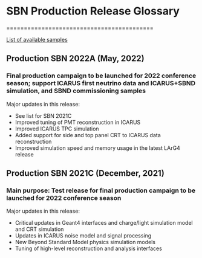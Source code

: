 # SBN Production Release Glossary
==========================================

[List of available samples](https://sbnsoftware.github.io/sbn/sbnprod_wiki/sample)

## Production SBN 2022A (May, 2022)

### Final production campaign to be launched for 2022 conference season; support ICARUS first neutrino data and ICARUS+SBND simulation, and SBND commissioning samples

Major updates in this release:
  * See list for SBN 2021C
  * Improved tuning of PMT reconstruction in ICARUS
  * Improved ICARUS TPC simulation
  * Added support for side and top panel CRT to ICARUS data reconstruction
  * Improved simulation speed and memory usage in the latest LArG4 release 


## Production SBN 2021C (December, 2021)

### Main purpose: Test release for final production campaign to be launched for 2022 conference season

Major updates in this release:
  * Critical updates in Geant4 interfaces and charge/light simulation model and CRT simulation
  * Updates in ICARUS noise model and signal processing
  * New Beyond Standard Model physics simulation models
  * Tuning of high-level reconstruction and analysis interfaces

